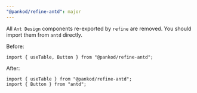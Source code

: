 ```yaml
---
"@pankod/refine-antd": major
---
```


All `Ant Design` components re-exported by `refine` are removed. You should import them from `antd` directly.

Before:

```tsx
import { useTable, Button } from "@pankod/refine-antd";
```

After:

```tsx
import { useTable } from "@pankod/refine-antd";
import { Button } from "antd";
```

